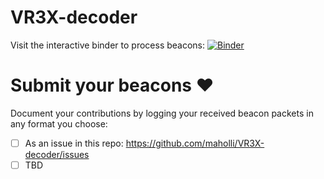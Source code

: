 # VR3X-decoder

Visit the interactive binder to process beacons:
[![Binder](https://mybinder.org/badge_logo.svg)](https://mybinder.org/v2/gh/maholli/VR3X-decoder/main?filepath=notebook.ipynb)

# Submit your beacons ❤

Document your contributions by logging your received beacon packets in any format you choose:
- [ ] As an issue in this repo: https://github.com/maholli/VR3X-decoder/issues
- [ ] TBD
